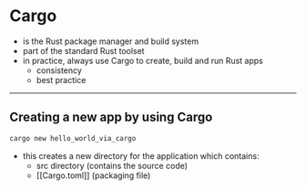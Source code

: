 # Cargo
- is the Rust package manager and build system
- part of the standard Rust toolset
- in practice, always use Cargo to create, build  and run Rust apps
	- consistency
	- best practice
---
## Creating a new app by using Cargo
```sh
cargo new hello_world_via_cargo
```
- this creates a new directory for the application which contains:
	- src directory (contains the source code)
	- [[Cargo.toml]] (packaging file)